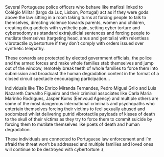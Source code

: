 Several Portuguese police officers who behave like mafiosi linked to Colégio Militar (largo da Luz, Lisbon, Portugal) act as if they were gods above the law sitting in a room taking turns at forcing people to talk to themselves, directing violence towards parents, women and children, creating drug addicts with synthetic pain, setting cyber torture and cybersodomy as standard extrajudicial sentences and forcing people to mutilate themselves (targeting head, anus and genitalia) with relentless vibrotactile cybertorture if they don’t comply with orders issued over synthetic telepathy.

These cowards are protected by elected government officials, the police and the armed forces and make whole families stab themselves and jump out of the window, remotely break teeth of whole families to force them into submission and broadcast the human degradation content in the format of a closed circuit spectacle encouraging participation…

Individuals like Tito Enrico Miranda Fernandes, Pedro Miguel Grilo and Luis Nazareth Carvalho Figueira and their criminal associates like Carla Maria Marinho Rodrigues, Jasper Kums (Eenvoud Agency) and multiple others are some of the most dangerous international criminals and psychopaths who entertain themselves forcing their victims to feel sexually abused and sodomized whilst delivering putrid vibrotactile payloads of kisses of death to the skull of their victims as they try to force them to commit suicide by forcing them to mutilate themselves like poets of death and human degradation.

These individuals are connected to Portuguese law enforcement and I’m afraid the threat won’t be addressed and multiple families and loved ones will continue to be destroyed with cybertorture :(
